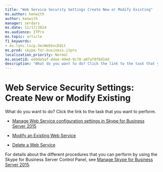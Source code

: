 ```yaml
---
title: "Web Service Security Settings Create New or Modify Existing"
ms.author: kenwith
author: kenwith
manager: serdars
ms.date: 11/17/2014
ms.audience: ITPro
ms.topic: article
f1_keywords:
- ms.lync.lscp.SecWebSvcEdit
ms.prod: skype-for-business-itpro
localization_priority: Normal
ms.assetid: eddda5af-ddee-4ded-9c70-a07af0f8d14d
description: "What do you want to do? Click the link to the task that you want to perform."
---
```


# Web Service Security Settings: Create New or Modify Existing
 
What do you want to do? Click the link to the task that you want to perform.
  
- [Manage Web Service configuration settings in Skype for Business Server 2015](../../manage/authentication/web-service-configuration-settings.md)
    
- [Modify an Existing Web Service](http://technet.microsoft.com/library/bd9c7aa5-d31c-4fab-b31d-8baae26b1296.aspx)
    
- [Delete a Web Service](http://technet.microsoft.com/library/c2b96f4c-4b07-48e6-9ca6-55bc0e0cf5a1.aspx)
    
For details about the different procedures that you can perform by using the Skype for Business Server Control Panel, see [Manage Skype for Business Server 2015](../../manage/manage.md).

